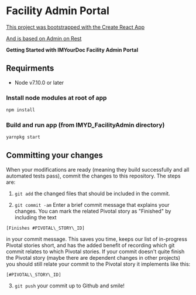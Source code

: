 # Facility Admin Portal

[This project was bootstrapped with the Create React App](docs/create_react_app.md)

[And is based on Admin on Rest](https://github.com/marmelab/admin-on-rest)

<b>Getting Started with IMYourDoc Facility Admin Portal</b>

<h2>Requirments </h2>
<ul>
	<li>Node v7.10.0 or later</li>
	<!--<li>SSL certs (self signed-OK for development, see https://nodejs.org/api/tls.htmlhttps://nodejs.org/api/tls.html)</li>
	<li>For cookies to work, either deploy on an imyourdoc.com server or create a `me.imyourdoc.com 127.0.0.1` host file entry for your local machine so that you can access your local machine at that imyourdoc.com URL</li>-->
</ul>

### Install node modules at root of app
```bash
npm install
```
### Build and run app (from IMYD_FacilityAdmin directory)
```bash
yarnpkg start
```

Committing your changes
-----------------------

When your modifications are ready (meaning they build successfully and all automated tests pass), commit the changes to this repository.
The steps are:

1. `git add` the changed files that should be included in the commit.

2. `git commit -am` Enter a brief commit message that explains your changes. You can mark the related Pivotal story as "Finished" by including the text
```
[Finishes #PIVOTAL\_STORY\_ID]
```
in your commit message.
This saves you time, keeps our list of in-progress Pivotal stories short, and has the added benefit of recording which git commit relates to which Pivotal stories.  If your commit doesn't quite finish the Pivotal story (maybe there are dependent changes in other projects) you should still relate your commit to the Pivotal story it implements like this:
```
[#PIVOTAL\_STORY\_ID]
```

3. `git push` your commit up to Github and smile!
